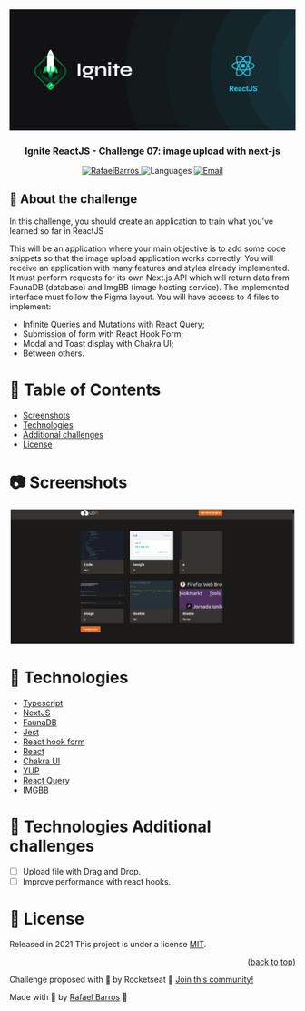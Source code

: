 <div align="center">
    <img src="../../.github/docs/images/igniteReactJsBanner.png" alt="Ignite" width="1000">
</div>

<h3 align="center"> 
   Ignite ReactJS - Challenge 07: image upload with next-js
</h3>

<p align="center">
   <a href="https://www.linkedin.com/in/rafaelbarr/">
      <img alt="RafaelBarros" src="https://img.shields.io/badge/-RafaelBarros-5965e0?style=flat&logo=Linkedin&logoColor=white" />
   </a>
  <img alt="Languages" src="https://img.shields.io/github/languages/count/Rafaelb4rros/ignite-bootcamp?reactjs?challenge07-ignite-reactjs?color=%235963C5" />
  <a href="mailto:rafaelnogueirabarr@gmail.com">
   <img alt="Email" src="https://img.shields.io/badge/-rafaelnogueirabarr@gmail.com-%23525DCB" />
  </a>
</p>

## :rocket: About the challenge

In this challenge, you should create an application to train what you've learned so far in ReactJS

This will be an application where your main objective is to add some code snippets so that the image upload application works correctly. You will receive an application with many features and styles already implemented. It must perform requests for its own Next.js API which will return data from FaunaDB (database) and ImgBB (image hosting service). The implemented interface must follow the Figma layout. You will have access to 4 files to implement:

- Infinite Queries and Mutations with React Query;
- Submission of form with React Hook Form;
- Modal and Toast display with Chakra UI;
- Between others.

# :pushpin: Table of Contents

- [Screenshots](#camera-screenshot)
- [Technologies](#rocket-technologies)
- [Additional challenges](#computer-how-to-run-Additional-challenges)
- [License](#closed_book-License)

# :camera: Screenshots

<div align="center">
   <img src="./.github/images/home.png" width="500px">
</div>

# :rocket: Technologies

- [Typescript](https://www.typescriptlang.org/)
- [NextJS](https://nextjs.org/)
- [FaunaDB](https://fauna.com/)
- [Jest](https://jestjs.io/pt-BR/)
- [React hook form](https://react-hook-form.com/)
- [React](https://reactjs.org/)
- [Chakra UI](https://chakra-ui.com/)
- [YUP](https://www.npmjs.com/package/yup)
- [React Query](https://react-query.tanstack.com/)
- [IMGBB](https://pt-br.imgbb.com/)

# :rocket: Technologies Additional challenges

- [ ] Upload file with Drag and Drop.
- [ ] Improve performance with react hooks.

 <!-- LICENSE -->

# :closed_book: License

Released in 2021
This project is under a license [MIT](./LICENSE).

<p align="right">(<a href="#top">back to top</a>)</p>

Challenge proposed with 💜 by Rocketseat 👋 [Join this community!](https://discord.gg/KJVerdEynf)

Made with 💜 by [Rafael Barros](https://github.com/Rafaelb4rros) 🚀
